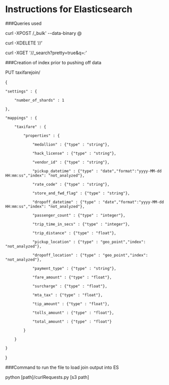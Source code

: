 # Instructions for Elasticsearch

###Queries used

curl -XPOST <domain>/_bulk' --data-binary @<filename>

curl -XDELETE ‘<domain>/<index>/’

curl -XGET '<ddomain>/<index>/_search?pretty=true&q=*:*'


###Creation of index prior to pushing off data

PUT taxifarejoin/

{

    "settings" : {

        "number_of_shards" : 1

    },

	"mappings" : {

		"taxifare" : {

			"properties" : {

				"medallion" : {"type" : "string"},

				"hack_license" : {"type" : "string"},

				"vendor_id" : {"type" : "string"},

				"pickup_datetime" : {"type" : "date","format":"yyyy-MM-dd HH:mm:ss","index": "not_analyzed"},

				"rate_code" : {"type" : "string"},

				"store_and_fwd_flag" : {"type" : "string"},

				"dropoff_datetime" : {"type" : "date","format":"yyyy-MM-dd HH:mm:ss","index": "not_analyzed"},

				"passenger_count" : {"type" : "integer"},

				"trip_time_in_secs" : {"type" : "integer"},

				"trip_distance" : {"type" : "float"},

				"pickup_location" : {"type" : "geo_point","index": "not_analyzed"},

				"dropoff_location" : {"type" : "geo_point","index": "not_analyzed"},

				"payment_type" : {"type" : "string"},

				"fare_amount" : {"type" : "float"},

				"surcharge" : {"type" : "float"},

				"mta_tax" : {"type" : "float"},

				"tip_amount" : {"type" : "float"},

				"tolls_amount" : {"type" : "float"},

				"total_amount" : {"type" : "float"}

			}

		}

	}

}


###Command to run the file to load join output into ES

python [path]/curlRequests.py [s3 path]
